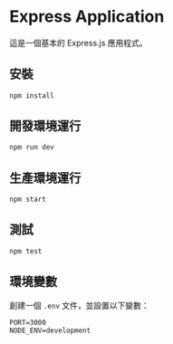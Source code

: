 # Express Application

這是一個基本的 Express.js 應用程式。

## 安裝

```bash
npm install
```

## 開發環境運行

```bash
npm run dev
```

## 生產環境運行

```bash
npm start
```

## 測試

```bash
npm test
```

## 環境變數

創建一個 `.env` 文件，並設置以下變數：

```
PORT=3000
NODE_ENV=development
```
